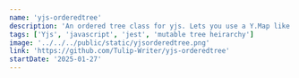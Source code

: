 ```yaml
---
name: 'yjs-orderedtree'
description: 'An ordered tree class for yjs. Lets you use a Y.Map like an ordered tree with insert, delete, and move operations. The children are ordered and the position of a child amongst its sibling can be manipulated.'
tags: ['Yjs', 'javascript', 'jest', 'mutable tree heirarchy']
image: '../../../public/static/yjsorderedtree.png'
link: 'https://github.com/Tulip-Writer/yjs-orderedtree'
startDate: '2025-01-27'
---
```

